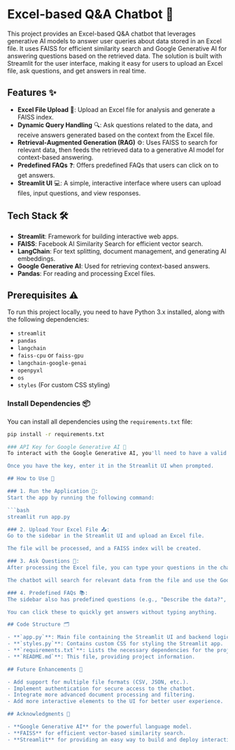 # Excel-based Q&A Chatbot 🤖

This project provides an Excel-based Q&A chatbot that leverages generative AI models to answer user queries about data stored in an Excel file. It uses FAISS for efficient similarity search and Google Generative AI for answering questions based on the retrieved data. The solution is built with Streamlit for the user interface, making it easy for users to upload an Excel file, ask questions, and get answers in real time.

## Features ✨

- **Excel File Upload** 📁: Upload an Excel file for analysis and generate a FAISS index.
- **Dynamic Query Handling** 🔍: Ask questions related to the data, and receive answers generated based on the context from the Excel file.
- **Retrieval-Augmented Generation (RAG)** ⚙️: Uses FAISS to search for relevant data, then feeds the retrieved data to a generative AI model for context-based answering.
- **Predefined FAQs** ❓: Offers predefined FAQs that users can click on to get answers.
- **Streamlit UI** 💻: A simple, interactive interface where users can upload files, input questions, and view responses.

## Tech Stack 🛠️

- **Streamlit**: Framework for building interactive web apps.
- **FAISS**: Facebook AI Similarity Search for efficient vector search.
- **LangChain**: For text splitting, document management, and generating AI embeddings.
- **Google Generative AI**: Used for retrieving context-based answers.
- **Pandas**: For reading and processing Excel files.


## Prerequisites ⚠️

To run this project locally, you need to have Python 3.x installed, along with the following dependencies:

- `streamlit`
- `pandas`
- `langchain`
- `faiss-cpu` or `faiss-gpu`
- `langchain-google-genai`
- `openpyxl`
- `os`
- `styles` (For custom CSS styling)

### Install Dependencies 📦

You can install all dependencies using the `requirements.txt` file:

```bash
pip install -r requirements.txt

### API Key for Google Generative AI 🔑
To interact with the Google Generative AI, you'll need to have a valid Google API Key. You can get the API key [here](https://ai.google.dev/gemini-api/docs/api-key).

Once you have the key, enter it in the Streamlit UI when prompted.

## How to Use 📝

### 1. Run the Application 🚀:
Start the app by running the following command:

```bash
streamlit run app.py

### 2. Upload Your Excel File 📤:
Go to the sidebar in the Streamlit UI and upload an Excel file.

The file will be processed, and a FAISS index will be created.

### 3. Ask Questions 💬:
After processing the Excel file, you can type your questions in the chat input field.

The chatbot will search for relevant data from the file and use the Google Generative AI model to generate an answer.

### 4. Predefined FAQs 📚:
The sidebar also has predefined questions (e.g., "Describe the data?", "How many columns are numerical?", "What is the size of data?").

You can click these to quickly get answers without typing anything.

## Code Structure 🗂️

- **`app.py`**: Main file containing the Streamlit UI and backend logic.
- **`styles.py`**: Contains custom CSS for styling the Streamlit app.
- **`requirements.txt`**: Lists the necessary dependencies for the project.
- **`README.md`**: This file, providing project information.

## Future Enhancements 🌱

- Add support for multiple file formats (CSV, JSON, etc.).
- Implement authentication for secure access to the chatbot.
- Integrate more advanced document processing and filtering.
- Add more interactive elements to the UI for better user experience.

## Acknowledgments 🙏

- **Google Generative AI** for the powerful language model.
- **FAISS** for efficient vector-based similarity search.
- **Streamlit** for providing an easy way to build and deploy interactive web apps.

